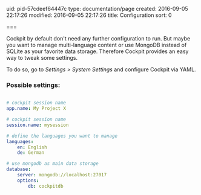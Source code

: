 uid: pid-57cdeef64447c
type: documentation/page
created: 2016-09-05 22:17:26
modified: 2016-09-05 22:17:26
title: Configuration
sort: 0

===

Cockpit by default don't need any further configuration to run. But maybe you want to manage multi-language content or use MongoDB instead of SQLite as your favorite data storage. Therefore Cockpit provides an easy way to tweak some settings.



To do so, go to _Settings > System Settings_ and configure Cockpit via YAML.


### Possible settings:

```yaml

# cockpit session name
app.name: My Project X

# cockpit session name
session.name: mysession

# define the languages you want to manage
languages:
    en: English
    de: German

# use mongodb as main data storage
database:    
    server: mongodb://localhost:27017
    options:
        db: cockpitdb
```
